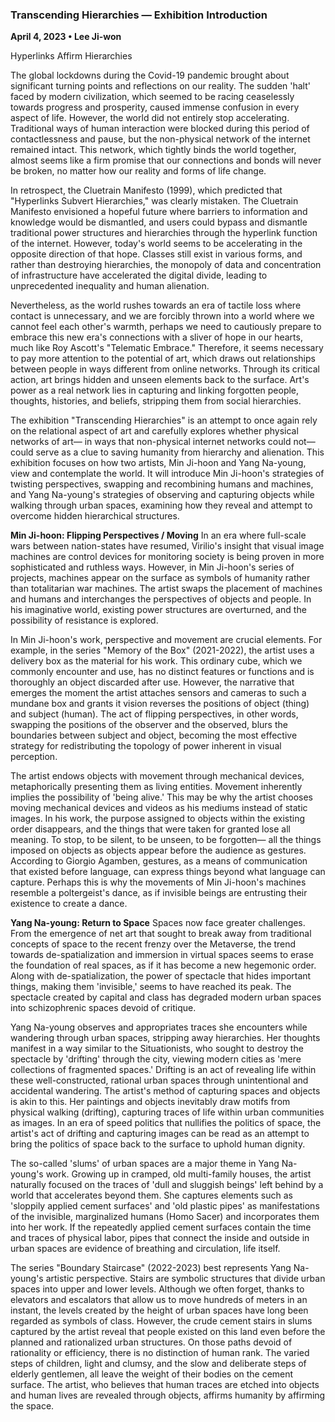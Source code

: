 ### Transcending Hierarchies — Exhibition Introduction
**April 4, 2023 • Lee Ji-won**

Hyperlinks Affirm Hierarchies

The global lockdowns during the Covid-19 pandemic brought about significant turning points and reflections on our reality. The sudden 'halt' faced by modern civilization, which seemed to be racing ceaselessly towards progress and prosperity, caused immense confusion in every aspect of life. However, the world did not entirely stop accelerating. Traditional ways of human interaction were blocked during this period of contactlessness and pause, but the non-physical network of the internet remained intact. This network, which tightly binds the world together, almost seems like a firm promise that our connections and bonds will never be broken, no matter how our reality and forms of life change.

In retrospect, the Cluetrain Manifesto (1999), which predicted that "Hyperlinks Subvert Hierarchies," was clearly mistaken. The Cluetrain Manifesto envisioned a hopeful future where barriers to information and knowledge would be dismantled, and users could bypass and dismantle traditional power structures and hierarchies through the hyperlink function of the internet. However, today's world seems to be accelerating in the opposite direction of that hope. Classes still exist in various forms, and rather than destroying hierarchies, the monopoly of data and concentration of infrastructure have accelerated the digital divide, leading to unprecedented inequality and human alienation.

Nevertheless, as the world rushes towards an era of tactile loss where contact is unnecessary, and we are forcibly thrown into a world where we cannot feel each other's warmth, perhaps we need to cautiously prepare to embrace this new era's connections with a sliver of hope in our hearts, much like Roy Ascott's "Telematic Embrace." Therefore, it seems necessary to pay more attention to the potential of art, which draws out relationships between people in ways different from online networks. Through its critical action, art brings hidden and unseen elements back to the surface. Art's power as a real network lies in capturing and linking forgotten people, thoughts, histories, and beliefs, stripping them from social hierarchies.

The exhibition "Transcending Hierarchies" is an attempt to once again rely on the relational aspect of art and carefully explores whether physical networks of art— in ways that non-physical internet networks could not— could serve as a clue to saving humanity from hierarchy and alienation. This exhibition focuses on how two artists, Min Ji-hoon and Yang Na-young, view and contemplate the world. It will introduce Min Ji-hoon's strategies of twisting perspectives, swapping and recombining humans and machines, and Yang Na-young's strategies of observing and capturing objects while walking through urban spaces, examining how they reveal and attempt to overcome hidden hierarchical structures.

**Min Ji-hoon: Flipping Perspectives / Moving**
In an era where full-scale wars between nation-states have resumed, Virilio's insight that visual image machines are control devices for monitoring society is being proven in more sophisticated and ruthless ways. However, in Min Ji-hoon's series of projects, machines appear on the surface as symbols of humanity rather than totalitarian war machines. The artist swaps the placement of machines and humans and interchanges the perspectives of objects and people. In his imaginative world, existing power structures are overturned, and the possibility of resistance is explored.

In Min Ji-hoon's work, perspective and movement are crucial elements. For example, in the series "Memory of the Box" (2021-2022), the artist uses a delivery box as the material for his work. This ordinary cube, which we commonly encounter and use, has no distinct features or functions and is thoroughly an object discarded after use. However, the narrative that emerges the moment the artist attaches sensors and cameras to such a mundane box and grants it vision reverses the positions of object (thing) and subject (human). The act of flipping perspectives, in other words, swapping the positions of the observer and the observed, blurs the boundaries between subject and object, becoming the most effective strategy for redistributing the topology of power inherent in visual perception.

The artist endows objects with movement through mechanical devices, metaphorically presenting them as living entities. Movement inherently implies the possibility of 'being alive.' This may be why the artist chooses moving mechanical devices and videos as his mediums instead of static images. In his work, the purpose assigned to objects within the existing order disappears, and the things that were taken for granted lose all meaning. To stop, to be silent, to be unseen, to be forgotten— all the things imposed on objects as objects appear before the audience as gestures. According to Giorgio Agamben, gestures, as a means of communication that existed before language, can express things beyond what language can capture. Perhaps this is why the movements of Min Ji-hoon's machines resemble a poltergeist's dance, as if invisible beings are entrusting their existence to create a dance.

**Yang Na-young: Return to Space**
Spaces now face greater challenges. From the emergence of net art that sought to break away from traditional concepts of space to the recent frenzy over the Metaverse, the trend towards de-spatialization and immersion in virtual spaces seems to erase the foundation of real spaces, as if it has become a new hegemonic order. Along with de-spatialization, the power of spectacle that hides important things, making them 'invisible,' seems to have reached its peak. The spectacle created by capital and class has degraded modern urban spaces into schizophrenic spaces devoid of critique.

Yang Na-young observes and appropriates traces she encounters while wandering through urban spaces, stripping away hierarchies. Her thoughts manifest in a way similar to the Situationists, who sought to destroy the spectacle by 'drifting' through the city, viewing modern cities as 'mere collections of fragmented spaces.' Drifting is an act of revealing life within these well-constructed, rational urban spaces through unintentional and accidental wandering. The artist's method of capturing spaces and objects is akin to this. Her paintings and objects inevitably draw motifs from physical walking (drifting), capturing traces of life within urban communities as images. In an era of speed politics that nullifies the politics of space, the artist's act of drifting and capturing images can be read as an attempt to bring the politics of space back to the surface to uphold human dignity.

The so-called 'slums' of urban spaces are a major theme in Yang Na-young's work. Growing up in cramped, old multi-family houses, the artist naturally focused on the traces of 'dull and sluggish beings' left behind by a world that accelerates beyond them. She captures elements such as 'sloppily applied cement surfaces' and 'old plastic pipes' as manifestations of the invisible, marginalized humans (Homo Sacer) and incorporates them into her work. If the repeatedly applied cement surfaces contain the time and traces of physical labor, pipes that connect the inside and outside in urban spaces are evidence of breathing and circulation, life itself.

The series "Boundary Staircase" (2022-2023) best represents Yang Na-young's artistic perspective. Stairs are symbolic structures that divide urban spaces into upper and lower levels. Although we often forget, thanks to elevators and escalators that allow us to move hundreds of meters in an instant, the levels created by the height of urban spaces have long been regarded as symbols of class. However, the crude cement stairs in slums captured by the artist reveal that people existed on this land even before the planned and rationalized urban structures. On those paths devoid of rationality or efficiency, there is no distinction of human rank. The varied steps of children, light and clumsy, and the slow and deliberate steps of elderly gentlemen, all leave the weight of their bodies on the cement surface. The artist, who believes that human traces are etched into objects and human lives are revealed through objects, affirms humanity by affirming the space.
